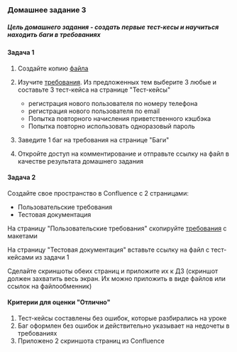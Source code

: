 ### Домашнее задание 3 

#####  Цель домашнего задания - создать первые тест-кесы и научиться находить баги в требованиях

#### Задача 1
1. Создайте копию [файла](https://docs.google.com/spreadsheets/d/1L4m9om9-muUOuCllU0gqIl4jJyIy27TpardfABLbAdM/edit#gid=1710093261)

1. Изучите [требования](../Требования/Req_3.md). Из предложенных тем выберите 3 любые и составьте 3
 тест-кейса на странице "Тест-кейсы"
    - регистрация нового пользователя по номеру телефона
    - регистрация нового пользователя по email
    - Попытка повторного начисления приветственного кэшбэка 
    - Попытка повторно использовать одноразовый пароль

2. Заведите 1 баг на требования на странице "Баги"
1. Откройте доступ на комментирование и отправьте ссылку на файл в качестве  результата домашнего задания

#### Задача 2
Создайте свое пространство в Confluence c 2 страницами:
 - Пользовательские требования
 - Тестовая документация

На страницу "Пользовательские требования" скопируйте [требования](../Требования/Req_3.md) с макетами

На страницу "Тестовая документация" вставьте ссылку на файл с тест-кейсами из задачи 1

Сделайте скриншоты обеих страниц и приложите их к ДЗ (скриншот должен захватить весь экран. Их можно приложить в виде файлов или ссылок на файлообменник)

#### Критерии для оценки "Отлично"
1. Тест-кейсы составлены без ошибок, которые разбирались на уроке
1. Баг оформлен без ошибок и действительно указывает на недочеты в требованиях
1. Приложено 2 скриншота страниц из Confluence
